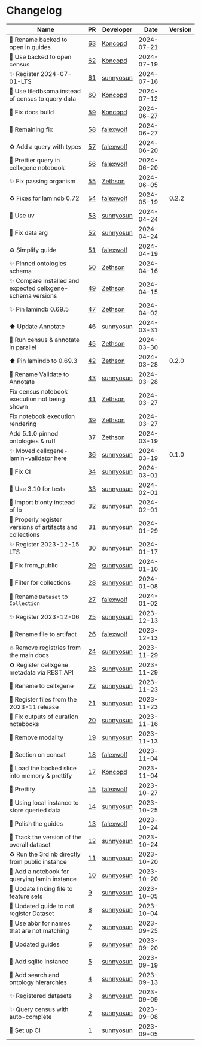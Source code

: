 # Changelog

<!-- prettier-ignore -->
Name | PR | Developer | Date | Version
--- | --- | --- | --- | ---
📝 Rename backed to open in guides | [63](https://github.com/laminlabs/cellxgene-lamin/pull/63) | [Koncopd](https://github.com/Koncopd) | 2024-07-21 |
📝 Use backed to open census | [62](https://github.com/laminlabs/cellxgene-lamin/pull/62) | [Koncopd](https://github.com/Koncopd) | 2024-07-19 |
✨ Register 2024-07-01-LTS | [61](https://github.com/laminlabs/cellxgene-lamin/pull/61) | [sunnyosun](https://github.com/sunnyosun) | 2024-07-16 |
📝 Use tiledbsoma instead of census to query data | [60](https://github.com/laminlabs/cellxgene-lamin/pull/60) | [Koncopd](https://github.com/Koncopd) | 2024-07-12 |
🐛 Fix docs build | [59](https://github.com/laminlabs/cellxgene-lamin/pull/59) | [Koncopd](https://github.com/Koncopd) | 2024-06-27 |
💚 Remaining fix | [58](https://github.com/laminlabs/cellxgene-lamin/pull/58) | [falexwolf](https://github.com/falexwolf) | 2024-06-27 |
♻️ Add a query with types | [57](https://github.com/laminlabs/cellxgene-lamin/pull/57) | [falexwolf](https://github.com/falexwolf) | 2024-06-20 |
📝 Prettier query in cellxgene notebook | [56](https://github.com/laminlabs/cellxgene-lamin/pull/56) | [falexwolf](https://github.com/falexwolf) | 2024-06-20 |
:sparkles: Fix passing organism | [55](https://github.com/laminlabs/cellxgene-lamin/pull/55) | [Zethson](https://github.com/Zethson) | 2024-06-05 |
♻️ Fixes for lamindb 0.72 | [54](https://github.com/laminlabs/cellxgene-lamin/pull/54) | [falexwolf](https://github.com/falexwolf) | 2024-05-19 | 0.2.2
👷 Use uv | [53](https://github.com/laminlabs/cellxgene-lamin/pull/53) | [sunnyosun](https://github.com/sunnyosun) | 2024-04-24 |
💚 Fix data arg | [52](https://github.com/laminlabs/cellxgene-lamin/pull/52) | [sunnyosun](https://github.com/sunnyosun) | 2024-04-24 |
♻️ Simplify guide | [51](https://github.com/laminlabs/cellxgene-lamin/pull/51) | [falexwolf](https://github.com/falexwolf) | 2024-04-19 |
:sparkles: Pinned ontologies schema | [50](https://github.com/laminlabs/cellxgene-lamin/pull/50) | [Zethson](https://github.com/Zethson) | 2024-04-16 |
:sparkles: Compare installed and expected cellxgene-schema versions | [49](https://github.com/laminlabs/cellxgene-lamin/pull/49) | [Zethson](https://github.com/Zethson) | 2024-04-15 |
:sparkles: Pin lamindb 0.69.5 | [47](https://github.com/laminlabs/cellxgene-lamin/pull/47) | [Zethson](https://github.com/Zethson) | 2024-04-02 |
⬆️ Update Annotate | [46](https://github.com/laminlabs/cellxgene-lamin/pull/46) | [sunnyosun](https://github.com/sunnyosun) | 2024-03-31 |
:art: Run census & annotate in parallel | [45](https://github.com/laminlabs/cellxgene-lamin/pull/45) | [Zethson](https://github.com/Zethson) | 2024-03-30 |
⬆️ Pin lamindb to 0.69.3 | [42](https://github.com/laminlabs/cellxgene-lamin/pull/42) | [Zethson](https://github.com/Zethson) | 2024-03-28 | 0.2.0
🚚 Rename Validate to Annotate | [43](https://github.com/laminlabs/cellxgene-lamin/pull/43) | [sunnyosun](https://github.com/sunnyosun) | 2024-03-28 |
Fix census notebook execution not being shown | [41](https://github.com/laminlabs/cellxgene-lamin/pull/41) | [Zethson](https://github.com/Zethson) | 2024-03-27 |
Fix notebook execution rendering | [39](https://github.com/laminlabs/cellxgene-lamin/pull/39) | [Zethson](https://github.com/Zethson) | 2024-03-27 |
Add 5.1.0 pinned ontologies & ruff | [37](https://github.com/laminlabs/cellxgene-lamin/pull/37) | [Zethson](https://github.com/Zethson) | 2024-03-19 |
✨ Moved cellxgene-lamin-validator here | [36](https://github.com/laminlabs/cellxgene-lamin/pull/36) | [sunnyosun](https://github.com/sunnyosun) | 2024-03-19 | 0.1.0
💚 Fix CI | [34](https://github.com/laminlabs/cellxgene-lamin/pull/34) | [sunnyosun](https://github.com/sunnyosun) | 2024-03-01 |
👷 Use 3.10 for tests | [33](https://github.com/laminlabs/cellxgene-lamin/pull/33) | [sunnyosun](https://github.com/sunnyosun) | 2024-02-01 |
🎨 Import bionty instead of lb | [32](https://github.com/laminlabs/cellxgene-lamin/pull/32) | [sunnyosun](https://github.com/sunnyosun) | 2024-02-01 |
🎨 Properly register versions of artifacts and collections | [31](https://github.com/laminlabs/cellxgene-lamin/pull/31) | [sunnyosun](https://github.com/sunnyosun) | 2024-01-29 |
✨ Register 2023-12-15 LTS | [30](https://github.com/laminlabs/cellxgene-lamin/pull/30) | [sunnyosun](https://github.com/sunnyosun) | 2024-01-17 |
🐛 Fix from_public | [29](https://github.com/laminlabs/cellxgene-lamin/pull/29) | [sunnyosun](https://github.com/sunnyosun) | 2024-01-10 |
🎨 Filter for collections | [28](https://github.com/laminlabs/cellxgene-lamin/pull/28) | [sunnyosun](https://github.com/sunnyosun) | 2024-01-08 |
🚚 Rename `Dataset` to `Collection` | [27](https://github.com/laminlabs/cellxgene-lamin/pull/27) | [falexwolf](https://github.com/falexwolf) | 2024-01-02 |
✨ Register 2023-12-06 | [25](https://github.com/laminlabs/cellxgene-lamin/pull/25) | [sunnyosun](https://github.com/sunnyosun) | 2023-12-13 |
🚚 Rename file to artifact | [26](https://github.com/laminlabs/cellxgene-lamin/pull/26) | [falexwolf](https://github.com/falexwolf) | 2023-12-13 |
🔥 Remove registries from the main docs | [24](https://github.com/laminlabs/cellxgene-lamin/pull/24) | [sunnyosun](https://github.com/sunnyosun) | 2023-11-29 |
♻️ Register cellxgene metadata via REST API | [23](https://github.com/laminlabs/cellxgene-lamin/pull/23) | [sunnyosun](https://github.com/sunnyosun) | 2023-11-29 |
🚚 Rename to cellxgene | [22](https://github.com/laminlabs/cellxgene-lamin/pull/22) | [sunnyosun](https://github.com/sunnyosun) | 2023-11-23 |
🍱 Register files from the 2023-11 release | [21](https://github.com/laminlabs/cellxgene-census-lamin/pull/21) | [sunnyosun](https://github.com/sunnyosun) | 2023-11-23 |
📝 Fix outputs of curation notebooks | [20](https://github.com/laminlabs/cellxgene-census-lamin/pull/20) | [sunnyosun](https://github.com/sunnyosun) | 2023-11-16 |
📝 Remove modality | [19](https://github.com/laminlabs/cellxgene-census-lamin/pull/19) | [sunnyosun](https://github.com/sunnyosun) | 2023-11-13 |
📝 Section on concat | [18](https://github.com/laminlabs/cellxgene-census-lamin/pull/18) | [falexwolf](https://github.com/falexwolf) | 2023-11-04 |
📝 Load the backed slice into memory & prettify | [17](https://github.com/laminlabs/cellxgene-census-lamin/pull/17) | [Koncopd](https://github.com/Koncopd) | 2023-11-04 |
📝 Prettify | [15](https://github.com/laminlabs/cellxgene-census-lamin/pull/15) | [falexwolf](https://github.com/falexwolf) | 2023-10-27 |
🎨 Using local instance to store queried data | [14](https://github.com/laminlabs/cellxgene-census-lamin/pull/14) | [sunnyosun](https://github.com/sunnyosun) | 2023-10-25 |
💄 Polish the guides | [13](https://github.com/laminlabs/cellxgene-census-lamin/pull/13) | [falexwolf](https://github.com/falexwolf) | 2023-10-24 |
🎨 Track the version of the overall dataset | [12](https://github.com/laminlabs/cellxgene-census-lamin/pull/12) | [sunnyosun](https://github.com/sunnyosun) | 2023-10-24 |
♻️ Run the 3rd nb directly from public instance | [11](https://github.com/laminlabs/cellxgene-census-lamin/pull/11) | [sunnyosun](https://github.com/sunnyosun) | 2023-10-20 |
📝 Add a notebook for querying lamin instance | [10](https://github.com/laminlabs/cellxgene-census-lamin/pull/10) | [sunnyosun](https://github.com/sunnyosun) | 2023-10-20 |
📝 Update linking file to feature sets | [9](https://github.com/laminlabs/cellxgene-census-lamin/pull/9) | [sunnyosun](https://github.com/sunnyosun) | 2023-10-05 |
📝 Updated guide to not register Dataset | [8](https://github.com/laminlabs/cellxgene-census-lamin/pull/8) | [sunnyosun](https://github.com/sunnyosun) | 2023-10-04 |
🎨 Use abbr for names that are not matching | [7](https://github.com/laminlabs/cellxgene-census-lamin/pull/7) | [sunnyosun](https://github.com/sunnyosun) | 2023-09-25 |
📝 Updated guides | [6](https://github.com/laminlabs/cellxgene-census-lamin/pull/6) | [sunnyosun](https://github.com/sunnyosun) | 2023-09-20 |
🍱 Add sqlite instance | [5](https://github.com/laminlabs/cellxgene-census-lamin/pull/5) | [sunnyosun](https://github.com/sunnyosun) | 2023-09-19 |
📝 Add search and ontology hierarchies | [4](https://github.com/laminlabs/cellxgene-census-lamin/pull/4) | [sunnyosun](https://github.com/sunnyosun) | 2023-09-13 |
✨ Registered datasets | [3](https://github.com/laminlabs/cellxgene-census-lamin/pull/3) | [sunnyosun](https://github.com/sunnyosun) | 2023-09-09 |
✨ Query census with auto-complete | [2](https://github.com/laminlabs/cellxgene-census-lamin/pull/2) | [sunnyosun](https://github.com/sunnyosun) | 2023-09-08 |
👷 Set up CI | [1](https://github.com/laminlabs/cellxgene-census-lamin/pull/1) | [sunnyosun](https://github.com/sunnyosun) | 2023-09-05 |
